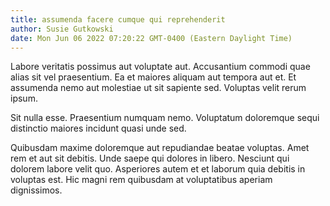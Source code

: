 ```yaml
---
title: assumenda facere cumque qui reprehenderit
author: Susie Gutkowski
date: Mon Jun 06 2022 07:20:22 GMT-0400 (Eastern Daylight Time)
---
```

Labore veritatis possimus aut voluptate aut. Accusantium commodi quae alias sit vel praesentium. Ea et maiores aliquam aut tempora aut et. Et assumenda nemo aut molestiae ut sit sapiente sed. Voluptas velit rerum ipsum.

 Sit nulla esse. Praesentium numquam nemo. Voluptatum doloremque sequi distinctio maiores incidunt quasi unde sed.

 Quibusdam maxime doloremque aut repudiandae beatae voluptas. Amet rem et aut sit debitis. Unde saepe qui dolores in libero. Nesciunt qui dolorem labore velit quo. Asperiores autem et et laborum quia debitis in voluptas est. Hic magni rem quibusdam at voluptatibus aperiam dignissimos.